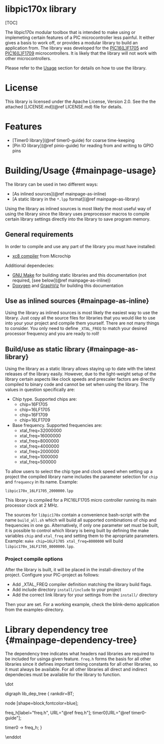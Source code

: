 libpic170x library
==================

[TOC]

The libpic170x modular toolbox that is intended to make using or implemeting certain features of a PIC microcontroller less painful. It either gives a basis to work off, or provides a modular library to build an application from. The library was developed for the [PIC16(L)F1705](https://www.microchip.com/wwwproducts/en/PIC16F1705) and [PIC16(L)F1709](https://www.microchip.com/wwwproducts/en/PIC16F1709) microcontrollers. It is likely that the library will not work with other microcontrollers.

Please refer to the [Usage](#mainpage-usage) section for details on how to use the library.

# License

This library is licensed under the Apache License, Version 2.0. See the the attached [LICENSE.md](@ref LICENSE.md) file for details.

# Features

- [Timer0 library](@ref timer0-guide) for coarse time-keeping
- [Pin IO library](@ref pinio-guide) for reading from and writing to GPIO pins

# Building/Usage  {#mainpage-usage}

The library can be used in two different ways:

- [As inlined sources](@ref mainpage-as-inline)
- [A static library in the `*.lpp` format](@ref mainpage-as-library)

Using the library as inlined sources is most likely the most useful way of using the library since the library uses preprocessor macros to compile certain library settings directly into the library to save program memory.

## General requirements

In order to compile and use any part of the library you must have installed:

- [xc8 compiler](https://www.microchip.com/mplab/compilers) from Microchip

Additional dependecies:

- [GNU Make](https://www.gnu.org/software/make) for building static libraries and this documentation (not required, [see below](@ref mainpage-as-inline))
- [Doxygen](https://www.stack.nl/~dimitri/doxygen/) and [GraphViz](http://graphviz.org) for building this documentation

## Use as inlined sources    {#mainpage-as-inline}

Using the library as inlined sources is most likely the easiest way to use the library. Just copy all the source files for libraries that you would like to use into your your project and compile them yourself. There are not many things to consider. You only need to define `_XTAL_FREQ` to match your desired processor frequency and you are ready to roll!

## Build/use as static library     {#mainpage-as-library}

Using the library as a static library allows staying up to date with the latest releases of the library easily. However, due to the light-weight setup of the library certain aspects like clock speeds and prescaler factors are directly compiled to binary code and cannot be set when using the library. The values in question specifically are:

- Chip type. Supported chips are:
    - chip=16F1705
    - chip=16LF1705
    - chip=16F1709
    - chip=16LF1709
- Base frequency. Supported frequencies are:
    - xtal_freq=32000000
    - xtal_freq=16000000
    - xtal_freq=8000000
    - xtal_freq=4000000
    - xtal_freq=2000000
    - xtal_freq=1000000
    - xtal_freq=500000

To allow users to select the chip type and clock speed when setting up a project the compiled library name includes the parameter selection for `chip` and `frequency` in its name. Example:

~~~~~~~~~~~~~~~~~~~~~~~~
libpic170x_16LF1705_2000000.lpp
~~~~~~~~~~~~~~~~~~~~~~~~

This library is compiled for a PIC16LF1705 micro controller running its main processor clock at 2 MHz.

The sources for `libpic170x` contain a convenience bash-script with the name `build_all.sh` which will build all supported combinations of chip and frequencies in one go. Alternatively, if only one parameter set must be built, it is possible to control which library is being built by defining the make variables `chip` and `xtal_freq` and setting them to the apropriate parameters. Example: `make chip=16LF1705 xtal_freq=8000000` will build `libpic170x_16LF1705_8000000.lpp`.

### Project compile options

After the library is built, it will be placed in the install-directory of the project. Configure your PIC-project as follows:

- Add _XTAL_FREQ compiler definition matching the library build flags.
- Add include directory `install/include` to your project
- Add the correct link library for your settings from the `install/` directory

Then your are set. For a working example, check the blink-demo application from the examples-directory.


# Library dependency tree     {#mainpage-dependency-tree}

The dependency tree indicates what headers nad libraries are required to be included for usinga given feature. `freq.h` forms the basis for all other libraries since it defines important timing constants for all other libraries, so it must always be available. For all other libraries all direct and indirect dependecies must be available for the library to function.

\dot

digraph lib_dep_tree {
  rankdir=BT;

  node [shape=block,fontcolor=blue];

  freq_h[label="freq.h", URL="@ref freq.h"];
  timer0[URL="@ref timer0-guide"];

  timer0 -> freq_h;
}

\enddot
